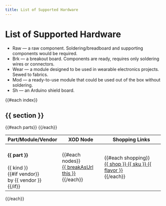 ```yaml
---
title: List of Supported Hardware
---
```


# List of Supported Hardware

- <span class="ui tiny horizontal label">Raw</span> — a raw component. Soldering/breadboard and supporting components would be required.
- <span class="ui tiny horizontal label">Brk</span> — a breakout board. Components are ready, requires only soldering wires or connectors.
- <span class="ui tiny horizontal label">Wear</span> — a module designed to be used in wearable electronics projects. Sewed to fabrics.
- <span class="ui tiny horizontal label">Mod</span> — a ready-to-use module that could be used out of the box without soldering.
- <span class="ui tiny horizontal label">Sh</span> — an Arduino shield board.

{{#each index}}

<h2>{{ section }}</h2>
<table class="ui fixed small table">
  <thead>
    <tr>
      <th>Part/Module/Vendor</th>
      <th>XOD Node</th>
      <th>Shopping Links</th>
    </tr>
  </thead>
  <tbody>
    {{#each parts}}
    <tr class="top aligned">
      <td>
        <h4 class="ui header">{{ part }}</h4>
        <div class="ui description">{{ kind }}</div>
        {{#if vendor}}
        <div class="ui description">by {{ vendor }}</div>
        {{/if}}
      </td>
      <td>
        <div class="ui list">
        {{#each nodes}}
          <div class="ui item"><a href="/libs/{{ this }}/">{{ breakAsUrl this }}</a></div>
        {{/each}}
        </div>
      </td>
      <td>
        <div class="ui list">
        {{#each shopping}}
          <div class="ui item"><a href="{{ url }}" target="_blank"
            >{{ shop }} {{ sku }} <span class="ui tiny horizontal label">{{ flavor }}</span></a></div>
        {{/each}}
        </div>
      </td>
    </tr>
    {{/each}}
  </tbody>
</table>
{{/each}}

<script>
(function() {
  const colors = {
    Raw: 'grey',
    Brk: 'yellow',
    Mod: 'olive',
    Wear: 'brown',
    Sh: 'olive'
  };
  document.querySelectorAll('.label').forEach(
    label => label.classList.add(colors[label.innerText])
  );
})();
</script>
